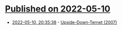 # [Published on 2022-05-10](index.md)

* [2022-05-10, 20:35:38](https://news.ycombinator.com/item?id=31332334) - [Upside-Down-Ternet (2007)](http://www.ex-parrot.com/pete/upside-down-ternet.html)
